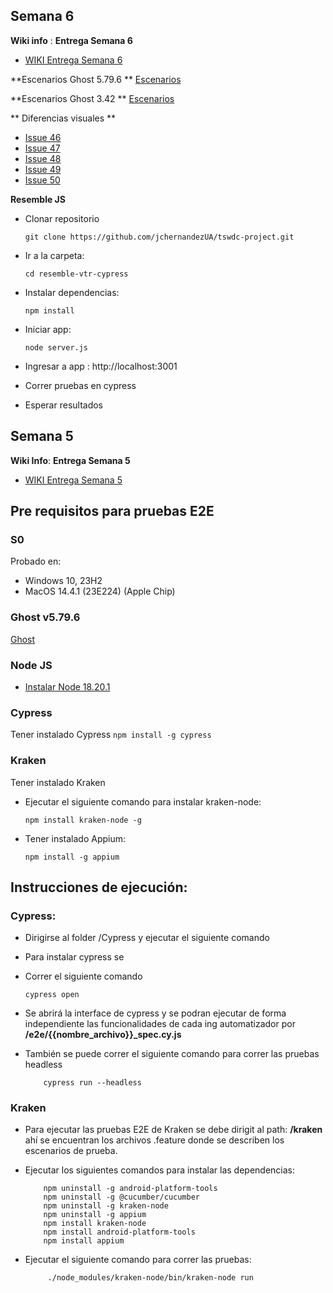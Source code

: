 ## Semana 6

**Wiki info** :
**Entrega Semana 6**
- [WIKI Entrega Semana 6](https://github.com/jchernandezUA/tswdc-project/wiki#semana-6)

**Escenarios Ghost 5.79.6 **
[Escenarios](https://github.com/jchernandezUA/tswdc-project/wiki/Escenarios#5796)

**Escenarios Ghost 3.42 **
[Escenarios](https://github.com/jchernandezUA/tswdc-project/wiki/Escenarios#v342)

** Diferencias visuales **
- [Issue 46](https://github.com/jchernandezUA/tswdc-project/issues/46)
- [Issue 47](https://github.com/jchernandezUA/tswdc-project/issues/47)
- [Issue 48](https://github.com/jchernandezUA/tswdc-project/issues/48)
- [Issue 49](https://github.com/jchernandezUA/tswdc-project/issues/49)
- [Issue 50](https://github.com/jchernandezUA/tswdc-project/issues/50)

**Resemble JS**

- Clonar repositorio
    ```
    git clone https://github.com/jchernandezUA/tswdc-project.git
    ```

- Ir a la carpeta:
    ```
    cd resemble-vtr-cypress
    ```

- Instalar dependencias:
    ```
    npm install
    ```

- Iniciar app:
    ```
    node server.js
    ```

- Ingresar a app : http://localhost:3001

- Correr pruebas en cypress

- Esperar resultados


## Semana 5
**Wiki Info**:
**Entrega Semana 5**
- [WIKI Entrega Semana 5](https://github.com/jchernandezUA/tswdc-project/wiki#semana-5)

## Pre requisitos para pruebas E2E

### S0
Probado en:

- Windows 10, 23H2
- MacOS 14.4.1 (23E224) (Apple Chip)

### Ghost v5.79.6
[Ghost](http://3.83.87.188/)
### Node JS
- [Instalar Node 18.20.1](https://nodejs.org/en/download)

### Cypress
Tener instalado Cypress
    ```
    npm install -g cypress
    ```

### Kraken
Tener instalado Kraken
- Ejecutar el siguiente comando para instalar kraken-node:
    ```
    npm install kraken-node -g
    ```
- Tener instalado Appium:
    ```
    npm install -g appium
    ```
    
## Instrucciones de ejecución:

### Cypress:
 - Dirigirse al folder /Cypress y ejecutar el siguiente comando
- Para instalar cypress se 

 - Correr el siguiente comando
    ```
    cypress open 
    ```

- Se abrirá la interface de cypress y se podran ejecutar de forma independiente las funcionalidades de cada ing automatizador por **/e2e/{{nombre_archivo}}_spec.cy.js**

 - También se puede correr el siguiente comando para correr las pruebas headless
    ```
        cypress run --headless
    ```
### Kraken
- Para ejecutar las pruebas E2E de Kraken se debe dirigit al path: **/kraken** ahí se encuentran los archivos .feature donde se describen los escenarios de prueba.

- Ejecutar los siguientes comandos para instalar las dependencias:
    ```
        npm uninstall -g android-platform-tools
        npm uninstall -g @cucumber/cucumber
        npm uninstall -g kraken-node
        npm uninstall -g appium
        npm install kraken-node
        npm install android-platform-tools
        npm install appium
    ```
    

- Ejecutar el siguiente comando para correr las pruebas:
    ```
         ./node_modules/kraken-node/bin/kraken-node run
    ```